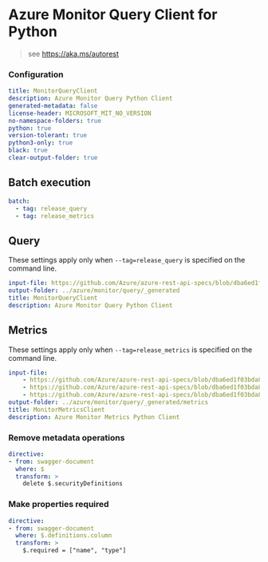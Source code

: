 # Azure Monitor Query Client for Python

> see https://aka.ms/autorest

### Configuration

```yaml
title: MonitorQueryClient
description: Azure Monitor Query Python Client
generated-metadata: false
license-header: MICROSOFT_MIT_NO_VERSION
no-namespace-folders: true
python: true
version-tolerant: true
python3-only: true
black: true
clear-output-folder: true
```

## Batch execution

```yaml
batch:
  - tag: release_query
  - tag: release_metrics
```

## Query

These settings apply only when `--tag=release_query` is specified on the command line.

```yaml $(tag) == 'release_query'
input-file: https://github.com/Azure/azure-rest-api-specs/blob/dba6ed1f03bda88ac6884c0a883246446cc72495/specification/operationalinsights/data-plane/Microsoft.OperationalInsights/preview/2021-05-19_Preview/OperationalInsights.json
output-folder: ../azure/monitor/query/_generated
title: MonitorQueryClient
description: Azure Monitor Query Python Client
```

## Metrics

These settings apply only when `--tag=release_metrics` is specified on the command line.

```yaml $(tag) == 'release_metrics'
input-file:
    - https://github.com/Azure/azure-rest-api-specs/blob/dba6ed1f03bda88ac6884c0a883246446cc72495/specification/monitor/resource-manager/Microsoft.Insights/stable/2018-01-01/metricDefinitions_API.json
    - https://github.com/Azure/azure-rest-api-specs/blob/dba6ed1f03bda88ac6884c0a883246446cc72495/specification/monitor/resource-manager/Microsoft.Insights/stable/2018-01-01/metrics_API.json
    - https://github.com/Azure/azure-rest-api-specs/blob/dba6ed1f03bda88ac6884c0a883246446cc72495/specification/monitor/resource-manager/Microsoft.Insights/preview/2017-12-01-preview/metricNamespaces_API.json
output-folder: ../azure/monitor/query/_generated/metrics
title: MonitorMetricsClient
description: Azure Monitor Metrics Python Client
```

### Remove metadata operations

``` yaml
directive:
- from: swagger-document
  where: $
  transform: >
    delete $.securityDefinitions
```

### Make properties required

``` yaml
directive:
- from: swagger-document
  where: $.definitions.column
  transform: >
    $.required = ["name", "type"]
```
